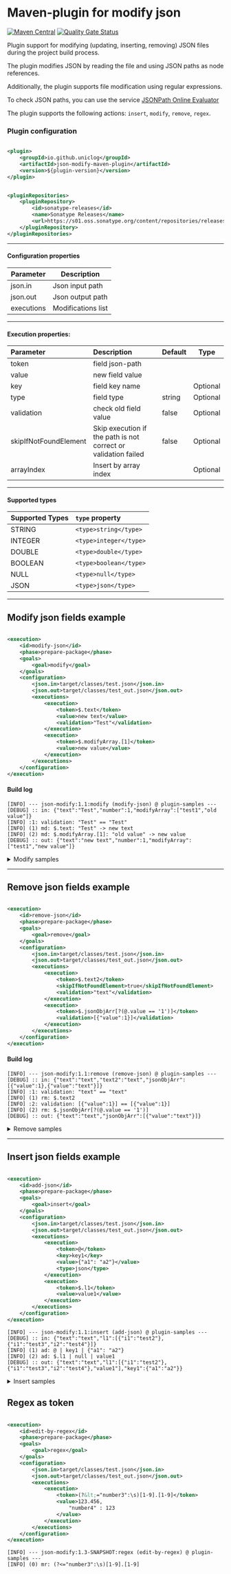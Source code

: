 # Maven-plugin for modify json

[![Maven Central](https://img.shields.io/maven-central/v/io.github.uniclog/json-modify-maven-plugin)](https://mvnrepository.com/artifact/io.github.uniclog/json-modify-maven-plugin)
[![Quality Gate Status](https://sonarcloud.io/api/project_badges/measure?project=uniclog_json-modify-maven-plugin&metric=alert_status)](https://sonarcloud.io/summary/new_code?id=uniclog_json-modify-maven-plugin)

Plugin support for modifying (updating, inserting, removing) JSON files during the project build process.

The plugin modifies JSON by reading the file and using JSON paths as node references.

Additionally, the plugin supports file modification using regular expressions.

To check JSON paths, you can use the service [JSONPath Online Evaluator](https://jsonpath.com/)

The plugin supports the following actions: `insert`, `modify`, `remove`, `regex`.

### Plugin configuration

```xml

<plugin>
    <groupId>io.github.uniclog</groupId>
    <artifactId>json-modify-maven-plugin</artifactId>
    <version>${plugin-version}</version>
</plugin>
```

```xml

<pluginRepositories>
    <pluginRepository>
        <id>sonatype-releases</id>
        <name>Sonatype Releases</name>
        <url>https://s01.oss.sonatype.org/content/repositories/releases/</url>
    </pluginRepository>
</pluginRepositories>
``` 

___

#### Configuration properties

| Parameter  | Description        |
|------------|--------------------|
| json.in    | Json input path    |
| json.out   | Json output path   |
| executions | Modifications list |

___

#### Execution properties:

| Parameter             | Description                                                    | Default | Type     |
|:----------------------|:---------------------------------------------------------------|---------|----------|
| token                 | field json-path                                                |         |          |
| value                 | new field value                                                |         |          |
| key                   | field key name                                                 |         | Optional |
| type                  | field type                                                     | string  | Optional |
| validation            | check old field value                                          | false   | Optional |
| skipIfNotFoundElement | Skip execution if the path is not correct or validation failed | false   | Optional |
| arrayIndex            | Insert by array index                                          |         | Optional |

___

#### Supported types

| Supported Types | `type` property        |
|:----------------|:-----------------------|
| STRING          | `<type>string</type>`  |
| INTEGER         | `<type>integer</type>` |
| DOUBLE          | `<type>double</type>`  |
| BOOLEAN         | `<type>boolean</type>` |
| NULL            | `<type>null</type>`    |
| JSON            | `<type>json</type>`    |

___

## Modify json fields example

```xml

<execution>
    <id>modify-json</id>
    <phase>prepare-package</phase>
    <goals>
        <goal>modify</goal>
    </goals>
    <configuration>
        <json.in>target/classes/test.json</json.in>
        <json.out>target/classes/test_out.json</json.out>
        <executions>
            <execution>
                <token>$.text</token>
                <value>new text</value>
                <validation>"Test"</validation>
            </execution>
            <execution>
                <token>$.modifyArray.[1]</token>
                <value>new value</value>
            </execution>
        </executions>
    </configuration>
</execution>
```

#### Build log

```log
[INFO] --- json-modify:1.1:modify (modify-json) @ plugin-samples ---
[DEBUG] :: in: {"text":"Test","number":1,"modifyArray":["test1","old value"]}
[INFO] :1: validation: "Test" == "Test"
[INFO] (1) md: $.text: "Test" -> new text
[INFO] (2) md: $.modifyArray.[1]: "old value" -> new value
[DEBUG] :: out: {"text":"new text","number":1,"modifyArray":["test1","new value"]}
```

<details><summary>Modify samples</summary>

```xml

<build>
    <plugins>
        <plugin>
            <groupId>da.local.uniclog</groupId>
            <artifactId>json-modify-maven-plugin</artifactId>
            <executions>
                <execution>
                    <id>parse-json-files</id>
                    <phase>prepare-package</phase>
                    <goals>
                        <goal>modify</goal>
                    </goals>
                    <configuration>
                        <json.in>target/classes/test.json</json.in>
                        <json.out>target/classes/test.json</json.out>
                        <executions>
                            <execution>
                                <token>$.text</token>
                                <value>new text</value>
                            </execution>
                            <execution>
                                <token>$.flag</token>
                                <value>false</value>
                                <type>boolean</type>
                            </execution>
                            <execution>
                                <token>$.number</token>
                                <value>2</value>
                                <type>integer</type>
                            </execution>
                            <execution>
                                <token>$.number2</token>
                                <value>2.2</value>
                                <type>double</type>
                            </execution>
                            <execution>
                                <token>$.null</token>
                                <type>null</type>
                            </execution>
                            <execution>
                                <token>$.emptyString</token>
                            </execution>
                            <execution>
                                <token>$.array</token>
                                <value>["t1","t2"]</value>
                                <type>json</type>
                            </execution>
                            <execution>
                                <token>$.modifyArray.[1]</token>
                                <value>arrayTest</value>
                            </execution>
                            <execution>
                                <token>$.data.jsonValue</token>
                                <value>{"text": "Test", "flag": true, "number": 1, "number2": 2.5, "d":{"r" : "t"}}
                                </value>
                                <type>json</type>
                            </execution>
                        </executions>
                    </configuration>
                </execution>
            </executions>
        </plugin>
    </plugins>
</build>
```

</details>

---

## Remove json fields example

```xml

<execution>
    <id>remove-json</id>
    <phase>prepare-package</phase>
    <goals>
        <goal>remove</goal>
    </goals>
    <configuration>
        <json.in>target/classes/test.json</json.in>
        <json.out>target/classes/test_out.json</json.out>
        <executions>
            <execution>
                <token>$.text2</token>
                <skipIfNotFoundElement>true</skipIfNotFoundElement>
                <validation>"text"</validation>
            </execution>
            <execution>
                <token>$.jsonObjArr[?(@.value == '1')]</token>
                <validation>[{"value":1}]</validation>
            </execution>
        </executions>
    </configuration>
</execution>
```

#### Build log

```log
[INFO] --- json-modify:1.1:remove (remove-json) @ plugin-samples ---
[DEBUG] :: in: {"text":"text","text2":"text","jsonObjArr":[{"value":1},{"value":"text"}]}
[INFO] :1: validation: "text" == "text"
[INFO] (1) rm: $.text2
[INFO] :2: validation: [{"value":1}] == [{"value":1}]
[INFO] (2) rm: $.jsonObjArr[?(@.value == '1')]
[DEBUG] :: out: {"text":"text","jsonObjArr":[{"value":"text"}]}
```

<details><summary>Remove samples</summary>

```xml

<plugins>
    <plugin>
        <groupId>da.local.uniclog</groupId>
        <artifactId>json-modify-maven-plugin</artifactId>
        <executions>
            <execution>
                <id>remove-json</id>
                <phase>prepare-package</phase>
                <goals>
                    <goal>remove</goal>
                </goals>
                <configuration>
                    <json.in>target/classes/test.json</json.in>
                    <json.out>target/classes/test_out.json</json.out>
                    <executions>
                        <execution>
                            <token>$.text2</token>
                            <skipIfNotFoundElement>true</skipIfNotFoundElement>
                            <validation>"text"</validation>
                        </execution>
                        <execution>
                            <token>$.jsonObjArr[?(@.value == '1')]</token>
                            <validation>[{"value":1}]</validation>
                        </execution>
                        <execution>
                            <token>$.jsonArr[1]</token>
                            <validation>"text"</validation>
                        </execution>
                        <execution>
                            <token>$.number2</token>
                            <validation>1.1</validation>
                        </execution>
                        <execution>
                            <token>$.flag</token>
                            <validation>true</validation>
                        </execution>
                        <execution>
                            <token>$.arr.null</token>
                        </execution>
                    </executions>
                </configuration>
            </execution>
        </executions>
    </plugin>
</plugins>
```

</details>

---

## Insert json fields example

```xml

<execution>
    <id>add-json</id>
    <phase>prepare-package</phase>
    <goals>
        <goal>insert</goal>
    </goals>
    <configuration>
        <json.in>target/classes/test.json</json.in>
        <json.out>target/classes/test_out.json</json.out>
        <executions>
            <execution>
                <token>@</token>
                <key>key1</key>
                <value>{"a1": "a2"}</value>
                <type>json</type>
            </execution>
            <execution>
                <token>$.l1</token>
                <value>value1</value>
            </execution>
        </executions>
    </configuration>
</execution>
```

```log
[INFO] --- json-modify:1.1:insert (add-json) @ plugin-samples ---
[DEBUG] :: in: {"text":"text","l1":[{"i1":"test2"},{"i1":"test3","i2":"test4"}]}
[INFO] (1) ad: @ | key1 | {"a1": "a2"}
[INFO] (2) ad: $.l1 | null | value1
[DEBUG] :: out: {"text":"text","l1":[{"i1":"test2"},{"i1":"test3","i2":"test4"},"value1"],"key1":{"a1":"a2"}}
```

<details><summary>Insert samples</summary>

```xml

<plugins>
    <plugin>
        <groupId>da.local.uniclog</groupId>
        <artifactId>json-modify-maven-plugin</artifactId>
        <executions>
            <execution>
                <id>add-json</id>
                <phase>prepare-package</phase>
                <goals>
                    <goal>insert</goal>
                </goals>
                <configuration>
                    <json.in>target/classes/test.json</json.in>
                    <json.out>target/classes/test_out.json</json.out>
                    <executions>
                        <execution>
                            <token>@</token>
                            <key>key1</key>
                            <value>{"a1": "a2"}</value>
                            <type>json</type>
                        </execution>
                        <execution>
                            <token>$.l1</token>
                            <value>{"l2": "test5"}</value>
                            <type>json</type>
                            <arrayIndex>1</arrayIndex>
                        </execution>
                        <execution>
                            <token>$.l1[2]</token>
                            <key>i1</key>
                            <value>test4</value>
                            <validation>{"i1":"test2"}</validation>
                        </execution>
                        <execution>
                            <token>$.l1</token>
                            <type>null</type>
                        </execution>
                        <execution>
                            <token>$.l1</token>
                            <value>value1</value>
                        </execution>
                        <execution>
                            <token>$.l1</token>
                            <value>{"a1": "a2"}</value>
                            <type>json</type>
                        </execution>
                        <execution>
                            <token>@</token>
                            <key>key2</key>
                            <value>value1</value>
                        </execution>
                        <execution>
                            <token>$.jo</token>
                            <key>key3</key>
                            <value>value3</value>
                        </execution>
                        <execution>
                            <token>$.l1[2]</token>
                            <key>key4</key>
                            <value>value4</value>
                        </execution>
                    </executions>
                </configuration>
            </execution>
        </executions>
    </plugin>
</plugins>
```

</details>

## Regex as token

```xml

<execution>
    <id>edit-by-regex</id>
    <phase>prepare-package</phase>
    <goals>
        <goal>regex</goal>
    </goals>
    <configuration>
        <json.in>target/classes/test.json</json.in>
        <json.out>target/classes/test_out.json</json.out>
        <executions>
            <execution>
                <token>(?&lt;="number3":\s)[1-9].[1-9]</token>
                <value>123.456,
                    "number4" : 123
                </value>
            </execution>
        </executions>
    </configuration>
</execution>
```

```log
[INFO] --- json-modify:1.3-SNAPSHOT:regex (edit-by-regex) @ plugin-samples ---
[INFO] (0) mr: (?<="number3":\s)[1-9].[1-9]
```
